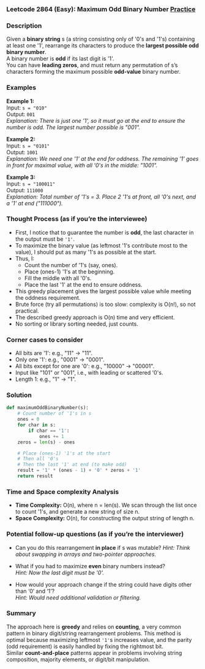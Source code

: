 ### Leetcode 2864 (Easy): Maximum Odd Binary Number [Practice](https://leetcode.com/problems/maximum-odd-binary-number)

### Description  
Given a **binary string** s (a string consisting only of '0's and '1's) containing at least one '1', rearrange its characters to produce the **largest possible odd binary number**.  
A binary number is **odd** if its last digit is '1'.  
You can have **leading zeros**, and must return any permutation of s’s characters forming the maximum possible **odd-value** binary number.

### Examples  

**Example 1:**  
Input: `s = "010"`  
Output: `001`  
*Explanation: There is just one '1', so it must go at the end to ensure the number is odd. The largest number possible is "001".*

**Example 2:**  
Input: `s = "0101"`  
Output: `1001`  
*Explanation: We need one '1' at the end for oddness. The remaining '1' goes in front for maximal value, with all '0's in the middle: "1001".*

**Example 3:**  
Input: `s = "100011"`  
Output: `111000`  
*Explanation: Total number of '1's = 3. Place 2 '1's at front, all '0's next, and a '1' at end ("111000").*

### Thought Process (as if you’re the interviewee)  
- First, I notice that to guarantee the number is **odd**, the last character in the output must be `'1'`.
- To maximize the binary value (as leftmost '1's contribute most to the value), I should put as many '1's as possible at the start.
- Thus, I:
  - Count the number of '1's (say, ones).
  - Place (ones-1) '1's at the beginning.
  - Fill the middle with all '0's.
  - Place the last '1' at the end to ensure oddness.
- This greedy placement gives the largest possible value while meeting the oddness requirement.
- Brute force (try all permutations) is too slow: complexity is O(n!), so not practical.
- The described greedy approach is O(n) time and very efficient.  
- No sorting or library sorting needed, just counts.

### Corner cases to consider  
- All bits are '1': e.g., "11" → "11".
- Only one '1': e.g., "0001" → "0001".
- All bits except for one are '0': e.g., "10000" → "00001".
- Input like "101" or "001", i.e., with leading or scattered '0's.
- Length 1: e.g., "1" → "1".

### Solution

```python
def maximumOddBinaryNumber(s):
    # Count number of '1's in s
    ones = 0
    for char in s:
        if char == '1':
            ones += 1
    zeros = len(s) - ones

    # Place (ones-1) '1's at the start
    # Then all '0's
    # Then the last '1' at end (to make odd)
    result = '1' * (ones - 1) + '0' * zeros + '1'
    return result
```

### Time and Space complexity Analysis  

- **Time Complexity:** O(n), where n = len(s). We scan through the list once to count '1's, and generate a new string of size n.
- **Space Complexity:** O(n), for constructing the output string of length n.

### Potential follow-up questions (as if you’re the interviewer)  

- Can you do this rearrangement **in place** if s was mutable?
  *Hint: Think about swapping in arrays and two-pointer approaches.*

- What if you had to maximize **even** binary numbers instead?  
  *Hint: Now the last digit must be '0'.*

- How would your approach change if the string could have digits other than ‘0’ and ‘1’?  
  *Hint: Would need additional validation or filtering.*

### Summary
The approach here is **greedy** and relies on **counting**, a very common pattern in binary digit/string rearrangement problems. This method is optimal because maximizing leftmost `'1'`s increases value, and the parity (odd requirement) is easily handled by fixing the rightmost bit.  
Similar **count-and-place** patterns appear in problems involving string composition, majority elements, or digit/bit manipulation.